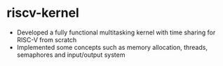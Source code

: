 # riscv-kernel

* Developed a fully functional multitasking kernel with time sharing for RISC-V from scratch
* Implemented some concepts such as memory allocation, threads, semaphores and input/output system
